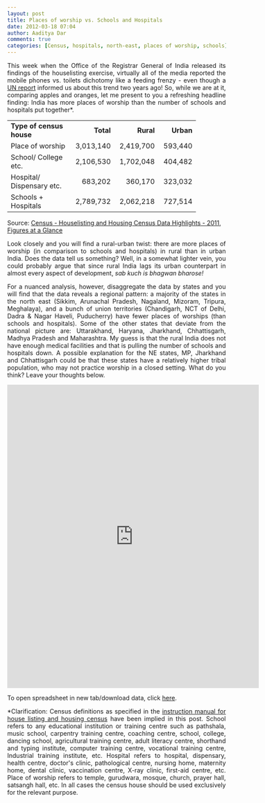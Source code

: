 ```yaml
---
layout: post
title: Places of worship vs. Schools and Hospitals		
date: 2012-03-18 07:04
author: Aaditya Dar
comments: true
categories: [Census, hospitals, north-east, places of worship, schools]
---
```

<p style="text-align: justify;">This week when the Office of the Registrar General of India released its findings of the houselisting exercise, virtually all of the media reported the mobile phones vs. toilets dichotomy like a feeding frenzy - even though a <a href="http://www.un.org/apps/news/story.asp?NewsID=34369&amp;Cr=mdg&amp;Cr1" target="_blank">UN report</a> informed us about this trend two years ago! So, while we are at it, comparing apples and oranges, let me present to you a refreshing headline finding: India has more places of worship than the number of schools and hospitals put together*.</p>

<table width="356" border="0" cellspacing="0" cellpadding="0"><colgroup> <col width="129" /> <col span="2" width="79" /> <col width="69" /> </colgroup>
<tbody>
<tr>
<td width="129" height="15"><strong>Type of census house</strong></td>
<td style="text-align: right;" width="79"><strong>Total</strong></td>
<td style="text-align: right;" width="79"><strong>Rural</strong></td>
<td style="text-align: right;" width="69"><strong>Urban</strong></td>
</tr>
<tr>
<td height="15">Place of worship</td>
<td style="text-align: right;" align="right"> 3,013,140</td>
<td style="text-align: right;" align="right"> 2,419,700</td>
<td style="text-align: right;" align="right"> 593,440</td>
</tr>
<tr>
<td height="15">School/ College etc.</td>
<td style="text-align: right;" align="right"> 2,106,530</td>
<td style="text-align: right;" align="right"> 1,702,048</td>
<td style="text-align: right;" align="right"> 404,482</td>
</tr>
<tr>
<td height="15">Hospital/ Dispensary etc.</td>
<td style="text-align: right;" align="right"> 683,202</td>
<td style="text-align: right;" align="right"> 360,170</td>
<td style="text-align: right;" align="right"> 323,032</td>
</tr>
<tr>
<td height="15">Schools + Hospitals</td>
<td style="text-align: right;" align="right"> 2,789,732</td>
<td style="text-align: right;" align="right"> 2,062,218</td>
<td style="text-align: right;" align="right"> 727,514</td>
</tr>
</tbody>
</table>
Source: <a href="http://www.censusindia.gov.in/2011census/hlo/hlo_highlights.html" target="_blank">Census - Houselisting and Housing Census Data Highlights - 2011</a>, <a href="http://www.censusindia.gov.in/2011census/hlo/hlo_highlights.html" target="_blank">Figures at a Glance</a>
<p style="text-align: justify;">Look closely and you will find a rural-urban twist: there are more places of worship (in comparison to schools and hospitals) in rural than in urban India. Does the data tell us something? Well, in a somewhat lighter vein, you could probably argue that since rural India lags its urban counterpart in almost every aspect of development, <em>sab kuch is bhagwan bharose!</em></p>
<p style="text-align: justify;">For a nuanced analysis, however, disaggregate the data by states and you will find that the data reveals a regional pattern: a majority of the states in the north east (Sikkim, Arunachal Pradesh, Nagaland, Mizoram, Tripura, Meghalaya), and a bunch of union territories (Chandigarh, NCT of Delhi, Dadra &amp; Nagar Haveli, Puducherry) have fewer places of worships (than schools and hospitals). Some of the other states that deviate from the national picture are: Uttarakhand, Haryana, Jharkhand, Chhattisgarh, Madhya Pradesh and Maharashtra. My guess is that the rural India does not have enough medical facilities and that is pulling the number of schools and hospitals down. A possible explanation for the NE states, MP, Jharkhand and Chhattisgarh could be that these states have a relatively higher tribal population, who may not practice worship in a closed setting. What do you think? Leave your thoughts below.</p>
<iframe src="https://docs.google.com/spreadsheet/pub?key=0AtUieF1jpR7DdElUd0ZETmVNLXMteUZYaVZzTUg0U0E&amp;output=html&amp;widget=true" frameborder="0" width="580" height="700"></iframe>

To open spreadsheet in new tab/download data, click <a href="http://goo.gl/dFcdd" target="_blank">here</a>.
<p style="text-align: justify;">*Clarification: Census definitions as specified in the <a href="https://docs.google.com/open?id=0B9UieF1jpR7DbHZ3VTJ2a3JRUDYyLUszM3hJNUMyQQ" target="_blank">instruction manual for house listing and housing census</a> have been implied in this post. School refers to any educational institution or training centre such as pathshala, music school, carpentry training centre, coaching centre, school, college, dancing school, agricultural training centre, adult literacy centre, shorthand and typing institute, computer training centre, vocational training centre, Industrial training institute, etc. Hospital refers to hospital, dispensary, health centre, doctor's clinic, pathological centre, nursing home, maternity home, dental clinic, vaccination centre, X-ray clinic, first-aid centre, etc. Place of worship refers to temple, gurudwara, mosque, church, prayer hall, satsangh hall, etc. In all cases the census house should be used exclusively for the relevant purpose.</p>
